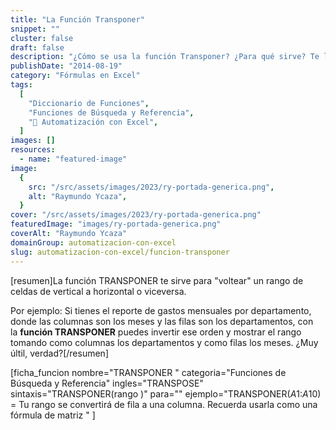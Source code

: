 ```yaml
---
title: "La Función Transponer"
snippet: ""
cluster: false
draft: false
description: "¿Cómo se usa la función Transponer? ¿Para qué sirve? Te lo muestro en un breve resumen."
publishDate: "2014-08-19"
category: "Fórmulas en Excel"
tags:
  [
    "Diccionario de Funciones",
    "Funciones de Búsqueda y Referencia",
    "🤖 Automatización con Excel",
  ]
images: []
resources:
  - name: "featured-image"
image:
  {
    src: "/src/assets/images/2023/ry-portada-generica.png",
    alt: "Raymundo Ycaza",
  }
cover: "/src/assets/images/2023/ry-portada-generica.png"
featuredImage: "images/ry-portada-generica.png"
coverAlt: "Raymundo Ycaza"
domainGroup: automatizacion-con-excel
slug: automatizacion-con-excel/funcion-transponer
---
```


\[resumen\]La función TRANSPONER te sirve para "voltear" un rango de celdas de vertical a horizontal o viceversa.

Por ejemplo: Si tienes el reporte de gastos mensuales por departamento, donde las columnas son los meses y las filas son los departamentos, con la **función TRANSPONER** puedes invertir ese orden y mostrar el rango tomando como columnas los departamentos y como filas los meses. ¿Muy últil, verdad?\[/resumen\]

\[ficha_funcion nombre="TRANSPONER " categoria="Funciones de Búsqueda y Referencia" ingles="TRANSPOSE" sintaxis="TRANSPONER(rango )" para="" ejemplo="TRANSPONER($A$1:$A$10) = Tu rango se convertirá de fila a una columna. Recuerda usarla como una fórmula de matriz " \]
